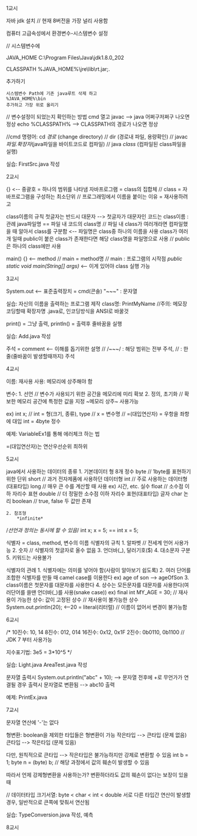 1교시

자바 jdk 설치 // 현재 8버전을 가장 널리 사용함

컴퓨터 고급속성에서 환경변수-시스템변수 설정 

// 시스템변수에

JAVA_HOME
C:\Program Files\Java\jdk1.8.0_202

CLASSPATH
%JAVA_HOME%\jre\lib\rt.jar;.

추가하기

	시스템변수 Path에 기존 java루트 삭제 하고
	%JAVA_HOME%\bin
	추가하고 가장 위로 올리기

// 변수설정이 되었는지 확인하는 방법 cmd 열고
	javac --> java 어쩌구저쩌구 나오면 정상
	echo %CLASSPATH% --> CLASSPATH의 경로가 나오면 정상

//cmd 명령어: cd *경로* (change directory) // dir (경로내 파일, 용량확인) // javac *파일.확장자*(java파일을 바이트코드로 컴파일) // java *class* (컴파일된 class파일을 실행)

실습: FirstSrc.java 작성

2교시

{} <-- 중괄호 = 하나의 범위를 나타냄
자바프로그램 = class의 집합체 // class = 자바프로그램을 구성하는 최소단위 // 프로그래밍에서 이름을 붙이는 이유 = 재사용하려고

class이름의 규칙
	첫글자는 반드시 대문자 --> 첫글자가 대문자인 코드는 class이름 : 관례
	java파일명 == 파일 내 코드의 class명 // 파일 내 class가 여러개라면 컴파일했을 때 알아서 class를 구분함 <-- 파일명은 class중 하나의 이름을 사용
	class가 여러개 일때 public이 붙은 class가 존재한다면 해당 class명을 파일명으로 사용 // public은 하나의 class에만 사용

main() {} <-- method // main = method명 // main : 프로그램의 시작점
	*public static void main(String[] args)* <-- 이게 있어야 class 실행 가능

3교시

System.out <-- 표준출력장치 = cmd(콘솔)
"~~~" : 문자열 

실습: 자신의 이름을 출력하는 프로그램 제작 class명: PrintMyName //주의: 메모장 코딩할때 확장자명 .java로, 인코딩방식을 ANSI로 바꿀것

print() = 그냥 출력, println() = 출력후 줄바꿈을 실행

실습: Add.java 작성

주석 = comment <-- 이해를 돕기위한 설명 // /*~~~*/ : 해당 범위는 전부 주석, // : 한줄(줄바꿈이 발생할때까지) 주석

4교시

이름: 재사용
사용: 메모리에 상주해야 함

변수:	1. 선언 // 변수가 사용되기 위한 공간을 메모리에 미리 확보
	2. 정의, 초기화 // 확보한 메모리 공간에 특정한 값을 지정
	~메모리 상주~
	사용가능

ex) int x; // int = 형(크기, 종류), type // x = 변수명 // =(대입연산자) = 우항을 좌항에 대입
int = 4byte 정수

예제: VariableEx1를 통해 에러체크 하는 법

=(대입연산자)는 연산우선순위 최하위

5교시

java에서 사용하는 데이터의 종류
	1. 기본데이터 형
			8개
		정수
			byte // 1byte를 표현하기 위한 단위
			short // 과거 전자제품에 사용하던 데이터형
			int // 주로 사용하는 데이터형(대표타입)
			long // 매우 큰 수를 계산할 때 사용 ex) 시간, etc.
		실수
			float // 소수점 이하 자리수 표현
			double // 더 정밀한 소수점 이하 자리수 표현(대표타입)
		글자
			char
		논리
			boolean // true, false 두 값만 존재


	2. 참조형
		*infinite*

/*선언과 정의는 동시에 할 수 있음*/
int x;
x = 5;		==	int x = 5;

식별자 = class, method, 변수의 이름
식별자의 규칙
	1. 알파벳 // 전세계 언어 사용가능
	2. 숫자 // 식별자의 첫글자로 올수 없음
	3. 언더바(_), 달러기호($)
	4. 대소문자 구분
	5. 키워드는 사용불가

식별자의 관례
	1. 식별자에는 의미를 넣어야 함(사람이 알아보기 쉽도록)
	2. 여러 단어를 조합한 식별자를 만들 때 camel case를 이용한다
		ex) age of son --> ageOfSon
	3. class이름은 첫문자를 대문자를 사용한다
	4. 상수는 모든문자를 대문자를 사용한다(여러단어를 쓸땐 언더바(_)를 사용(snake case))
		ex) final int MY_AGE = 30;
	// 재사용이 가능한 상수: 값이 고정된 상수
	// 재사용이 불가능한 상수 System.out.println(20); <--20 = literal(리터럴) // 이름이 없어서 변경이 불가능함

6교시

/*
10진수: 10, 14
8진수: 012, 014
16진수: 0x12, 0x1F
2진수: 0b0110, 0b1100 // JDK 7 부터 사용가능

지수표기법: 3e5 = 3*10^5
*/

실습:	Light.java
	AreaTest.java 작성

문자열 출력시
	System.out.println("abc" + 10); --> 문자열 전후에 +로 무언가가 연결될 경우 출력시 문자열로 변환됨
				--> abc10 출력

예제: PrintEx.java

7교시

문자열 연산에 '-'는 없다

형변환: boolean을 제외한 타입들은 형변환이 가능
	작은타입 --> 큰타입 (문제 없음)
	큰타입 --> 작은타입 (문제 있음)

다만,	원칙적으로 큰타입 --> 작은타입은 불가능하지만 강제로 변환할 수 있음
	int b = 1;
	byte n = (byte) b; // 해당 과정에서 값의 훼손이 발생할 수 있음

따라서	언제 강제형변환을 사용하는가? 변환하더라도 값의 훼손이 없다는 보장이 있을 때

// 데이터타입 크기서열: byte < char < int < double
	서로 다른 타입간 연산이 발생할 경우, 일반적으로 큰쪽에 맞춰서 연산됨

실습: TypeConversion.java 작성, 예측

8교시